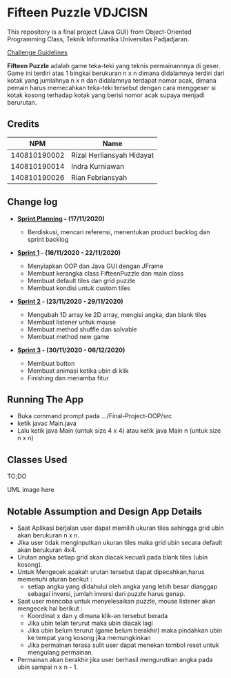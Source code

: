 # Fifteen Puzzle VDJCISN

This repository is a final project (Java GUI) from Object-Oriented Programming Class, Teknik Informatika Universitas Padjadjaran.

[Challenge Guidelines](challenge-guideline.md)

**Fifteen Puzzle** adalah game teka-teki yang teknis permainannnya di geser. Game ini terdiri atas 1 bingkai berukuran n x n dimana didalamnya terdiri dari kotak yang jumlahnya n x n dan didalamnya terdapat nomor acak, dimana pemain harus memecahkan teka-teki tersebut dengan cara menggeser si kotak kosong terhadap kotak yang berisi nomor acak supaya menjadi berurutan.

## Credits

| NPM          | Name                      |
| ------------ | ------------------------- |
| 140810190002 | Rizal Herliansyah Hidayat |
| 140810190014 | Indra Kurniawan           |
| 140810190026 | Rian Febriansyah          |

## Change log

- **[Sprint Planning](changelog/sprint-planning.md) - (17/11/2020)**

  - Berdiskusi, mencari referensi, menentukan product backlog dan sprint backlog

- **[Sprint 1](changelog/sprint-1.md) - (16/11/2020 - 22/11/2020)**

  - Menyiapkan OOP dan Java GUI dengan JFrame
  - Membuat kerangka class FifteenPuzzle dan main class
  - Membuat default tiles dan grid puzzle
  - Membuat kondisi untuk custom tiles

- **[Sprint 2](changelog/sprint-2.md) - (23/11/2020 - 29/11/2020)**
  - Mengubah 1D array ke 2D array, mengisi angka, dan blank tiles
  - Membuat listener untuk mouse
  - Membuat method shuffle dan solvable
  - Membuat method new game

- **[Sprint 3](changelog/sprint-3.md) - (30/11/2020 - 06/12/2020)**
  - Membuat button
  - Membuat animasi ketika ubin di klik
  - Finishing dan menamba fitur

## Running The App

- Buka command prompt pada .../Final-Project-OOP/src
- ketik javac Main.java
- Lalu ketik java Main (untuk size 4 x 4) atau ketik java Main n (untuk size n x n)

## Classes Used

TO;DO

UML image here

## Notable Assumption and Design App Details

- Saat Aplikasi berjalan user dapat memilih ukuran tiles sehingga grid ubin akan berukuran n x n. 
- Jika user tidak menginputkan ukuran tiles maka grid ubin secara default akan berukuran 4x4.
- Urutan angka setiap grid akan diacak kecuali pada blank tiles (ubin kosong).
- Untuk Mengecek apakah urutan tersebut dapat dipecahkan,harus memenuhi aturan berikut :
    - setiap angka yang didahului oleh angka yang lebih besar dianggap sebagai inversi, jumlah inversi dari puzzle harus genap.
- Saat user mencoba untuk menyelesaikan puzzle, mouse listener akan mengecek hal berikut : 
    - Koordinat x dan y dimana klik-an tersebut berada
    - Jika ubin telah terurut maka ubin diacak lagi
    - Jika ubin belum terurut (game belum berakhir) maka pindahkan ubin ke tempat yang kosong jika memungkinkan
    - Jika permainan terasa sulit user dapat menekan tombol reset untuk mengulang permainan.
- Permainan akan berakhir jika user berhasil mengurutkan angka pada ubin sampai n x n - 1. 
